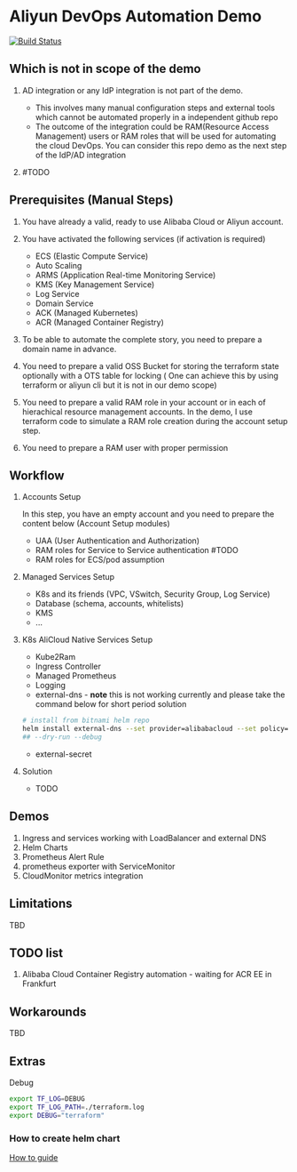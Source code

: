 # Aliyun DevOps Automation Demo

[![Build Status](https://travis-ci.com/yagrxu/aliyun-devops-demo.svg?token=ky8D33r1sooBTDsLx6aG&branch=master)](https://travis-ci.com/yagrxu/aliyun-devops-demo)

## Which is not in scope of the demo

1. AD integration or any IdP integration is not part of the demo.

    - This involves many manual configuration steps and external tools which cannot be automated properly in a independent github repo
    - The outcome of the integration could be RAM(Resource Access Management) users or RAM roles that will be used for automating the cloud DevOps. You can consider this repo demo as the next step of the IdP/AD integration

2. #TODO

## Prerequisites (Manual Steps)

1. You have already a valid, ready to use Alibaba Cloud or Aliyun account.
2. You have activated the following services (if activation is required)
    - ECS (Elastic Compute Service)
    - Auto Scaling
    - ARMS (Application Real-time Monitoring Service)
    - KMS (Key Management Service)
    - Log Service
    - Domain Service
    - ACK (Managed Kubernetes)
    - ACR (Managed Container Registry)
3. To be able to automate the complete story, you need to prepare a domain name in advance.

4. You need to prepare a valid OSS Bucket for storing the terraform state optionally with a OTS table for locking ( One can achieve this by using terraform or aliyun cli but it is not in our demo scope)
5. You need to prepare a valid RAM role in your account or in each of hierachical resource      management accounts. In the demo, I use terraform code to simulate a RAM role creation during the account setup step.

6. You need to prepare a RAM user with proper permission

## Workflow

1. Accounts Setup

    In this step, you have an empty account and you need to prepare the content below (Account Setup modules)

    - UAA (User Authentication and Authorization)
    - RAM roles for Service to Service authentication #TODO
    - RAM roles for ECS/pod assumption

2. Managed Services Setup

    - K8s and its friends (VPC, VSwitch, Security Group, Log Service)
    - Database (schema, accounts, whitelists)
    - KMS
    - ...

3. K8s AliCloud Native Services Setup

    - Kube2Ram
    - Ingress Controller
    - Managed Prometheus
    - Logging
    - external-dns - **note** this is not working currently and please take the command below for short period solution
    ```bash
    # install from bitnami helm repo
    helm install external-dns --set provider=alibabacloud --set policy=sync --set registry=txt --set txt-owner=my-identifier --set alibabacloud.accessKeyId={yourKey} --set alibabacloud.accessKeySecret={yourSecret} --set alibabacloud.regionId={yourRegion} --set alibabacloud.zoneType=public bitnami/external-dns 
    ## --dry-run --debug
    ```
    - external-secret

4. Solution
   - TODO

## Demos

01. Ingress and services working with LoadBalancer and external DNS
02. Helm Charts
03. Prometheus Alert Rule
04. prometheus exporter with ServiceMonitor
05. CloudMonitor metrics integration

## Limitations

TBD

## TODO list

1. Alibaba Cloud Container Registry automation - waiting for ACR EE in Frankfurt

## Workarounds

TBD

## Extras

Debug

``` bash
export TF_LOG=DEBUG
export TF_LOG_PATH=./terraform.log
export DEBUG="terraform"
```

### How to create helm chart

[How to guide](https://helm.sh/docs/chart_template_guide/getting_started/)